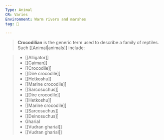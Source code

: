 ```yaml
---
Type: Animal
CR: Varies
Environment: Warm rivers and marshes
tag: 👹

---
```


> **Crocodilian** is the generic term used to describe a family of reptiles. Such [[Animal|animals]] include:

> - [[Alligator]]
> - [[Caiman]]
> - [[Crocodile]]
> - [[Dire crocodile]]
> - [[Hetkoshu]]
> - [[Marine crocodile]]
> - [[Sarcosuchus]]
> - [[Dire crocodile]]
> - [[Hetkoshu]]
> - [[Marine crocodile]]
> - [[Sarcosuchus]]
> - [[Deinosuchus]]
> - Gharial
> - [[Vudran gharial]]
> - [[Vudran gharial]]






